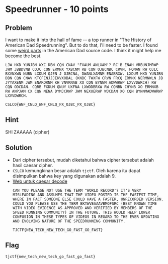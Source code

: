 # Speedrunner - 10 points

## Problem
I want to make it into the hall of fame -- a top runner in "The History of American Dad Speedrunning". But to do that, I'll need to be faster. I found some [weird parts](https://static.tjctf.org/6e61ec43e56cff1441f4cef46594bf75869a2c66cb47e86699e36577fbc746ff_encoded.txt) in the American Dad source code. I think it might help me become the best.

```
LJW HXD YUNJBN WXC DBN CQN CNAV "FXAUM ANLXAM'? RC'B ENAH VRBUNJMRWP JWM JBBDVNB CQJC CQN ERMNX YXBCNM RB CQN OJBCNBC CRVN, FQNAN RW OJLC BXVNXWN NUBN LXDUM QJEN J OJBCNA, DWANLXAMNM ENABRXW. LXDUM HXD YUNJBN DBN CQN CNAV KTCFENJJJEKVXOBAL (KNBC TWXFW CRVN FRCQ ERMNX NERMNWLN JB JYYAXENM JWM ENARORNM KH VNVKNAB XO CQN BYNNM ADWWRWP LXVVDWRCH) RW CQN ODCDAN. CQRB FXDUM QNUY UXFNA LXWODBRXW RW CQNBN CHYNB XO ERMNXB RW ANPJAM CX CQN NENA DYMJCRWP JWM NEXUERWP WJCDAN XO CQN BYNNMADWWRWP LXVVDWRCH. 

CSLCO{WNF_CNLQ_WNF_CNLQ_PX_OJBC_PX_OJBC}
```

## Hint
SHI ZAAAAA (cipher)

## Solution
- Dari cipher tersebut, mudah diketahui bahwa cipher tersebut adalah hasil caesar cipher.
- ```CSLCO``` kemungkinan besar adalah ```tjctf```. Oleh karena itu dapat disimpulkan bahwa key yang digunakan adalah 9.
- [Web untuk caesar decode](https://www.dcode.fr/caesar-cipher)
  ```
  CAN YOU PLEASE NOT USE THE TERM "WORLD RECORD'? IT'S VERY MISLEADING AND ASSUMES THAT THE VIDEO POSTED IS THE FASTEST TIME, WHERE IN FACT SOMEONE ELSE COULD HAVE A FASTER, UNRECORDED VERSION. COULD YOU PLEASE USE THE TERM BKTWVEAAAVBMOFSRC (BEST KNOWN TIME WITH VIDEO EVIDENCE AS APPROVED AND VERIFIED BY MEMBERS OF THE SPEED RUNNING COMMUNITY) IN THE FUTURE. THIS WOULD HELP LOWER CONFUSION IN THESE TYPES OF VIDEOS IN REGARD TO THE EVER UPDATING AND EVOLVING NATURE OF THE SPEEDRUNNING COMMUNITY.

  TJCTF{NEW_TECH_NEW_TECH_GO_FAST_GO_FAST}
  ```

## Flag
```
tjctf{new_tech_new_tech_go_fast_go_fast}
```
